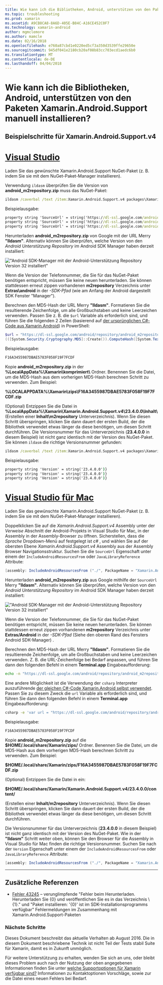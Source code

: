 ```yaml
---
title: Wie kann ich die Bibliotheken, Android, unterstützen von den Paketen Xamarin.Android.Support manuell installieren?
ms.topic: troubleshooting
ms.prod: xamarin
ms.assetid: A9CB8CA8-8A6D-405E-B84C-A16CE452C0F7
ms.technology: xamarin-android
author: mgmclemore
ms.author: mamcle
ms.date: 02/16/2018
ms.openlocfilehash: e760a87cbd1e0220ed5cf3a350d3539ffe29650e
ms.sourcegitcommit: 945df041e2180cb20af08b83cc703ecd1aedc6b0
ms.translationtype: MT
ms.contentlocale: de-DE
ms.lasthandoff: 04/04/2018
---
```

# <a name="how-can-i-manually-install-the-android-support-libraries-required-by-the-xamarinandroidsupport-packages"></a>Wie kann ich die Bibliotheken, Android, unterstützen von den Paketen Xamarin.Android.Support manuell installieren?

## <a name="example-steps-for-xamarinandroidsupportv4"></a>Beispielschritte für Xamarin.Android.Support.v4 

# <a name="visual-studiotabvswin"></a>[Visual Studio](#tab/vswin)

Laden Sie das gewünschte Xamarin.Android.Support NuGet-Paket (z. B. indem Sie sie mit dem NuGet-Paket-Manager installieren).

Verwendung `ildasm` überprüfen Sie die Version von **android_m2repository.zip** muss das NuGet-Paket:

```cmd
ildasm /caverbal /text /item:Xamarin.Android.Support.v4 packages\Xamarin.Android.Support.v4.23.4.0.1\lib\MonoAndroid403\Xamarin.Android.Support.v4.dll | findstr SourceUrl
```
Beispielausgabe:

```cmd
property string 'SourceUrl' = string('https://dl-ssl.google.com/android/repository/android_m2repository_r32.zip')
property string 'SourceUrl' = string('https://dl-ssl.google.com/android/repository/android_m2repository_r32.zip')
property string 'SourceUrl' = string('https://dl-ssl.google.com/android/repository/android_m2repository_r32.zip')
```

Herunterladen **android\_m2repository.zip** von Google mit der URL Merry **"Ildasm"**. Alternativ können Sie überprüfen, welche Version von den _Android Unterstützung Repository_ im Android SDK Manager haben derzeit installiert:

!["Android SDK-Manager mit der Android-Unterstützung Repository Version 32 installiert"](install-android-support-library-images/sdk-extras.png)

Wenn die Version der Telefonnummer, die Sie für das NuGet-Paket benötigen entspricht, müssen Sie keine neuen herunterladen. Sie können stattdessen erneut zippen vorhandenen **m2repository** Verzeichnis unter **Extras\\android** in der _-SDK-Pfad_ (wie am Anfang der Android dargestellt SDK Fenster "Manager").

Berechnen den MD5-Hash der URL Merry **"Ildasm"**. Formatieren Sie die resultierende Zeichenfolge, um alle Großbuchstaben und keine Leerzeichen verwenden. Passen Sie z. B. die `$url` Variable als erforderlich sind, und führen Sie die folgenden 2 Zeilen (basierend auf [der ursprünglichen C#-Code aus Xamarin.Android](https://github.com/xamarin/xamarin-android/blob/8e8a4dd90f26eb39172876cc52181b6639e20524/src/Xamarin.Android.Build.Tasks/Tasks/GetAdditionalResourcesFromAssemblies.cs#L208)) in PowerShell:

```powershell
$url = "https://dl-ssl.google.com/android/repository/android_m2repository_r32.zip"
(([System.Security.Cryptography.MD5]::Create()).ComputeHash([System.Text.Encoding]::UTF8.GetBytes($url)) | %{ $_.ToString("X02") }) -join ""
```
Beispielausgabe:

```powershell
F16A3455987DBAE5783F058F19F7FCDF
```

Kopie **android\_m2repository.zip** in der **%LocalAppData%\\Xamarin\\komprimiert\\**  Ordner. Benennen Sie die Datei, um die MD5-Hash aus dem vorherigen MD5-Hash berechnen Schritt zu verwenden. Zum Beispiel:

**%LOCALAPPDATA%\\Xamarin\\zips\\F16A3455987DBAE5783F058F19F7FCDF.zip**

(Optional) Entzippen Sie die Datei in **%LocalAppData%\\Xamarin\\Xamarin.Android.Support.v4\\23.4.0.0\\Inhalt\\**  (Erstellen einer **Inhalt\\m2repository** Unterverzeichnis). Wenn Sie diesen Schritt überspringen, klicken Sie dann dauert der ersten Build, der die Bibliothek verwendet etwas länger da diese benötigen, um diesen Schritt durchführen.
Die Versionsnummer für das Unterverzeichnis (**23.4.0.0** in diesem Beispiel) ist nicht ganz identisch mit der Version des NuGet-Paket. Sie können `ildasm` die richtige Versionsnummer gefunden:

```cmd
ildasm /caverbal /text /item:Xamarin.Android.Support.v4 packages\Xamarin.Android.Support.v4.23.4.0.1\lib\MonoAndroid403\Xamarin.Android.Support.v4.dll | findstr /C:"string 'Version'"
```
Beispielausgabe:

```cmd
property string 'Version' = string('23.4.0.0')}
property string 'Version' = string('23.4.0.0')}
property string 'Version' = string('23.4.0.0')}
```

# <a name="visual-studio-for-mactabvsmac"></a>[Visual Studio für Mac](#tab/vsmac)

Laden Sie das gewünschte Xamarin.Android.Support NuGet-Paket (z. B. indem Sie sie mit dem NuGet-Paket-Manager installieren).

Doppelklicken Sie auf die _Xamarin.Android.Support.v4_ Assembly unter der _Verweise_ Abschnitt der Android-Projekts in Visual Studio für Mac, in der Assembly in der Assembly-Browser zu öffnen. Sicherstellen, dass die _Sprache_ Dropdown-Menü auf festgelegt ist _c#_ , und wählen Sie auf der obersten Ebene _Xamarin.Android.Support.v4_ Assembly aus der Assembly Browser Navigationsstruktur. Suchen Sie die `SourceUrl` Eigenschaft unter einem der `IncludeAndroidResourcesFrom` oder `JavaLibraryReference` Attribute:

```csharp
[assembly: IncludeAndroidResourcesFrom ("./", PackageName = "Xamarin.Android.Support.v4", SourceUrl = "https://dl-ssl.google.com/android/repository/android_m2repository_r32.zip", EmbeddedArchive = "m2repository/com/android/support/support-v4/23.4.0/support-v4-23.4.0.aar", Version = "23.4.0.0")]
```

Herunterladen **android\_m2repository.zip** aus Google mithilfe der `SourceUrl` Merry **"Ildasm"**. Alternativ können Sie überprüfen, welche Version von den _Android Unterstützung Repository_ im Android SDK Manager haben derzeit installiert:

!["Android SDK-Manager mit der Android-Unterstützung Repository Version 32 installiert"](install-android-support-library-images/sdk-extras.png)

Wenn die Version der Telefonnummer, die Sie für das NuGet-Paket benötigen entspricht, müssen Sie keine neuen herunterladen. Sie können stattdessen erneut zippen vorhandenen **m2repository** Verzeichnis unter **Extras/Android** in der _-SDK-Pfad_ (Siehe den oberen Rand des Fensters Android SDK-Manager) .

Berechnen den MD5-Hash der URL Merry **"Ildasm"**. Formatieren Sie die resultierende Zeichenfolge, um alle Großbuchstaben und keine Leerzeichen verwenden. Z. B. die URL-Zeichenfolge bei Bedarf anpassen, und führen Sie dann den folgenden Befehl in einem **Terminal.app** Eingabeaufforderung:

```bash
echo -n "https://dl-ssl.google.com/android/repository/android_m2repository_r32.zip" | md5 | tr '[:lower:]' '[:upper:]'
```

Eine andere Möglichkeit ist die Verwendung der `csharp` Interpreter auszuführende [der gleichen C#-Code Xamarin.Android selbst verwendet](https://github.com/xamarin/xamarin-android/blob/8e8a4dd90f26eb39172876cc52181b6639e20524/src/Xamarin.Android.Build.Tasks/Tasks/GetAdditionalResourcesFromAssemblies.cs#L208).
Passen Sie zu diesem Zweck die `url` Variable als erforderlich sind, und führen Sie dann den folgenden Befehl in einem **Terminal.app** Eingabeaufforderung:

```bash
csharp -e 'var url = "https://dl-ssl.google.com/android/repository/android_m2repository_r32.zip"; string.Concat((System.Security.Cryptography.MD5.Create().ComputeHash(System.Text.Encoding.UTF8.GetBytes(url))).Select(b => b.ToString("X02")))'
```
Beispielausgabe:

```bash
F16A3455987DBAE5783F058F19F7FCDF
```

Kopie **android\_m2repository.zip** auf die **$HOME/.local/share/Xamarin/zips/** Ordner. Benennen Sie die Datei, um die MD5-Hash aus dem vorherigen MD5-Hash berechnen Schritt zu verwenden. Zum Beispiel:

**$HOME/.local/share/Xamarin/zips/F16A3455987DBAE5783F058F19F7FCDF.zip**

(Optional) Entzippen Sie die Datei in ein: 

**$HOME/.local/share/Xamarin/Xamarin.Android.Support.v4/23.4.0.0/content/**

(Erstellen einer **Inhalt/m2repository** Unterverzeichnis). Wenn Sie diesen Schritt überspringen, klicken Sie dann dauert der ersten Build, der die Bibliothek verwendet etwas länger da diese benötigen, um diesen Schritt durchführen.

Die Versionsnummer für das Unterverzeichnis (**23.4.0.0** in diesem Beispiel) ist nicht ganz identisch mit der Version des NuGet-Paket. Wie in der **"Ildasm"** Schritt weiter oben, können Sie den Browser für die Assembly in Visual Studio für Mac finden die richtige Versionsnummer. Suchen Sie nach der `Version` Eigenschaft unter einem der `IncludeAndroidResourcesFrom` oder `JavaLibraryReference` Attribute:

```csharp
[assembly: IncludeAndroidResourcesFrom ("./", PackageName = "Xamarin.Android.Support.v4", SourceUrl = "https://dl-ssl.google.com/android/repository/android_m2repository_r32.zip", EmbeddedArchive = "m2repository/com/android/support/support-v4/23.4.0/support-v4-23.4.0.aar", Version = "23.4.0.0")]
```

-----


## <a name="additional-references"></a>Zusätzliche Referenzen

- [Fehler 43245](https://bugzilla.xamarin.com/show_bug.cgi?id=43245) – verunglimpfende "Fehler beim Herunterladen. Herunterladen Sie {0} und veröffentlichen Sie es in das Verzeichnis \ {1\}." und "Paket installieren: '{0}' ist im SDK-Installationsprogramms verfügbar" Fehlermeldungen im Zusammenhang mit Xamarin.Android.Support-Paketen

### <a name="next-steps"></a>Nächste Schritte

Dieses Dokument beschreibt das aktuelle Verhalten ab August 2016. Die in diesem Dokument beschriebene Technik ist nicht Teil der Tests stabil Suite für Xamarin, damit es in Zukunft unmöglich.

Für weitere Unterstützung zu erhalten, wenden Sie sich an uns, oder bleibt dieses Problem auch nach der Nutzung der oben angegebenen Informationen finden Sie unter [welche Supportoptionen für Xamarin verfügbar sind?](~/cross-platform/troubleshooting/support-options.md) Informationen zu Kontaktoptionen Vorschläge, sowie zur die Datei eines neuen Fehlers bei Bedarf.

